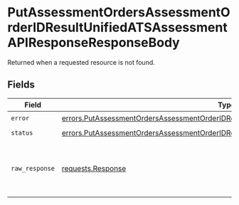# PutAssessmentOrdersAssessmentOrderIDResultUnifiedATSAssessmentAPIResponseResponseBody

Returned when a requested resource is not found.


## Fields

| Field                                                                                                                                                                                            | Type                                                                                                                                                                                             | Required                                                                                                                                                                                         | Description                                                                                                                                                                                      |
| ------------------------------------------------------------------------------------------------------------------------------------------------------------------------------------------------ | ------------------------------------------------------------------------------------------------------------------------------------------------------------------------------------------------ | ------------------------------------------------------------------------------------------------------------------------------------------------------------------------------------------------ | ------------------------------------------------------------------------------------------------------------------------------------------------------------------------------------------------ |
| `error`                                                                                                                                                                                          | [errors.PutAssessmentOrdersAssessmentOrderIDResultUnifiedATSAssessmentAPIResponseError](../../models/errors/putassessmentordersassessmentorderidresultunifiedatsassessmentapiresponseerror.md)   | :heavy_check_mark:                                                                                                                                                                               | N/A                                                                                                                                                                                              |
| `status`                                                                                                                                                                                         | [errors.PutAssessmentOrdersAssessmentOrderIDResultUnifiedATSAssessmentAPIResponseStatus](../../models/errors/putassessmentordersassessmentorderidresultunifiedatsassessmentapiresponsestatus.md) | :heavy_check_mark:                                                                                                                                                                               | N/A                                                                                                                                                                                              |
| `raw_response`                                                                                                                                                                                   | [requests.Response](https://requests.readthedocs.io/en/latest/api/#requests.Response)                                                                                                            | :heavy_minus_sign:                                                                                                                                                                               | Raw HTTP response; suitable for custom response parsing                                                                                                                                          |